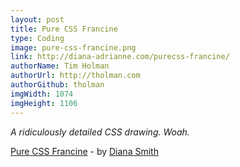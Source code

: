 ```yaml
---
layout: post
title: Pure CSS Francine
type: Coding
image: pure-css-francine.png
link: http://diana-adrianne.com/purecss-francine/
authorName: Tim Holman
authorUrl: http://tholman.com
authorGithub: tholman
imgWidth: 1074
imgHeight: 1106
---
```


_A ridiculously detailed CSS drawing. Woah._

[Pure CSS Francine](http://diana-adrianne.com/purecss-francine/) - by [Diana Smith](http://diana-adrianne.com/)
